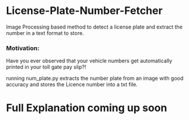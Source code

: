 # License-Plate-Number-Fetcher
Image Processing based method to detect a license plate and extract the number in a text format to store. 

### Motivation: 
Have you ever observed that your vehicle numbers get automatically printed in your toll gate pay slip?!

running num_plate.py extracts the number plate from an image with good accuracy and stores the Licence number into a txt file.

# Full Explanation coming up soon
